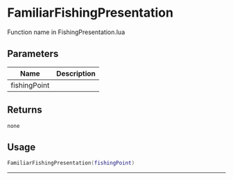 # FamiliarFishingPresentation

Function name in FishingPresentation.lua

## Parameters

| Name         | Description |
| ------------ | ----------- |
| fishingPoint |             |

## Returns

`none`

## Usage

```lua
FamiliarFishingPresentation(fishingPoint)
```

---
